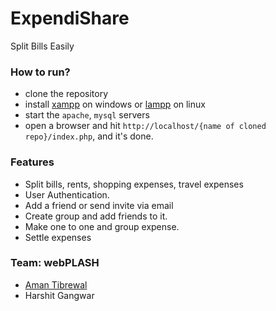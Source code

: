 # ExpendiShare
Split Bills Easily

### How to run?
- clone the repository
- install [xampp](https://www.apachefriends.org/index.html) on windows or [lampp](https://ubuntu.com/server/docs/lamp-applications) on linux
- start the `apache`, `mysql` servers
- open a browser and hit `http://localhost/{name of cloned repo}/index.php`, and it's done.

### Features 
* Split bills, rents, shopping expenses, travel expenses
* User Authentication.
* Add a friend or send invite via email
* Create group and add friends to it.
* Make one to one and group expense.
* Settle expenses

### Team: webPLASH
* [Aman Tibrewal](https://github.com/amantibrewal310)
* Harshit Gangwar

